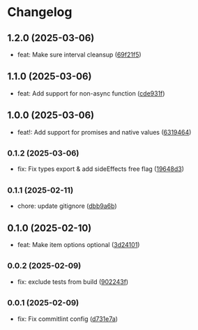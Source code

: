 # Changelog

## 1.2.0 (2025-03-06)

* feat: Make sure interval cleansup ([69f21f5](https://github.com/alexalexiuc/promise-cachex/commit/69f21f5))

## 1.1.0 (2025-03-06)

* feat: Add support for non-async function ([cde931f](https://github.com/alexalexiuc/promise-cachex/commit/cde931f))

## 1.0.0 (2025-03-06)

* feat!: Add support for promises and native values ([6319464](https://github.com/alexalexiuc/promise-cachex/commit/6319464))

## <small>0.1.2 (2025-03-06)</small>

* fix: Fix types export & add sideEffects free flag ([19648d3](https://github.com/alexalexiuc/promise-cachex/commit/19648d3))

## <small>0.1.1 (2025-02-11)</small>

* chore: update gitignore ([dbb9a6b](https://github.com/alexalexiuc/promise-cachex/commit/dbb9a6b))

## 0.1.0 (2025-02-10)

* feat: Make item options optional ([3d24101](https://github.com/alexalexiuc/promise-cachex/commit/3d24101))

## <small>0.0.2 (2025-02-09)</small>

* fix: exclude tests from build ([902243f](https://github.com/alexalexiuc/promise-cachex/commit/902243f))

## <small>0.0.1 (2025-02-09)</small>

* fix: Fix commitlint config ([d731e7a](https://github.com/alexalexiuc/typedoc-jsdoc-inherit/commit/d731e7a))
